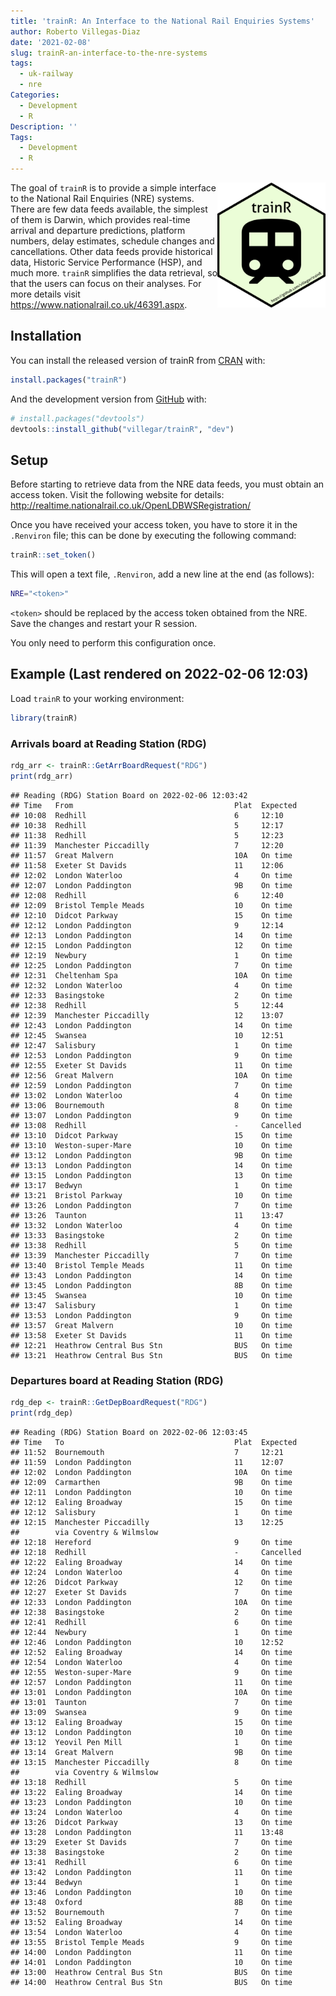 ```yaml
---
title: 'trainR: An Interface to the National Rail Enquiries Systems'
author: Roberto Villegas-Diaz
date: '2021-02-08'
slug: trainR-an-interface-to-the-nre-systems
tags:
  - uk-railway
  - nre
Categories:
  - Development
  - R
Description: ''
Tags:
  - Development
  - R
---
```


<img src="https://raw.githubusercontent.com/villegar/trainR/main/inst/images/logo.png" alt="logo" align="right" height=200px/>

The goal of `trainR` is to provide a simple interface to the 
National Rail Enquiries (NRE) systems. There are few data feeds 
available, the simplest of them is Darwin, which provides real-time 
arrival and departure predictions, platform numbers, delay estimates, 
schedule changes and cancellations. Other data feeds provide historical 
data, Historic Service Performance (HSP), and much more. `trainR` 
simplifies the data retrieval, so that the users can focus on their 
analyses. For more details visit 
https://www.nationalrail.co.uk/46391.aspx.

## Installation

You can install the released version of trainR from [CRAN](https://CRAN.R-project.org) with:

``` r
install.packages("trainR")
```

And the development version from [GitHub](https://github.com/) with:

``` r
# install.packages("devtools")
devtools::install_github("villegar/trainR", "dev")
```

## Setup
Before starting to retrieve data from the NRE data feeds, you must obtain an access token. 
Visit the following website for details: http://realtime.nationalrail.co.uk/OpenLDBWSRegistration/

Once you have received your access token, you have to store it in the `.Renviron` file; this can be 
done by executing the following command:


```r
trainR::set_token()
```

This will open a text file, `.Renviron`, add a new line at the end (as follows):

```bash
NRE="<token>"
```

`<token>` should be replaced by the access token obtained from the NRE. Save the changes and restart 
your R session.

You only need to perform this configuration once.

## Example (Last rendered on 2022-02-06 12:03)

Load `trainR` to your working environment:

```r
library(trainR)
```

### Arrivals board at Reading Station (RDG)


```r
rdg_arr <- trainR::GetArrBoardRequest("RDG")
print(rdg_arr)
```

```
## Reading (RDG) Station Board on 2022-02-06 12:03:42
## Time   From                                    Plat  Expected
## 10:08  Redhill                                 6     12:10
## 10:38  Redhill                                 5     12:17
## 11:38  Redhill                                 5     12:23
## 11:39  Manchester Piccadilly                   7     12:20
## 11:57  Great Malvern                           10A   On time
## 11:58  Exeter St Davids                        11    12:06
## 12:02  London Waterloo                         4     On time
## 12:07  London Paddington                       9B    On time
## 12:08  Redhill                                 6     12:40
## 12:09  Bristol Temple Meads                    10    On time
## 12:10  Didcot Parkway                          15    On time
## 12:12  London Paddington                       9     12:14
## 12:13  London Paddington                       14    On time
## 12:15  London Paddington                       12    On time
## 12:19  Newbury                                 1     On time
## 12:25  London Paddington                       7     On time
## 12:31  Cheltenham Spa                          10A   On time
## 12:32  London Waterloo                         4     On time
## 12:33  Basingstoke                             2     On time
## 12:38  Redhill                                 5     12:44
## 12:39  Manchester Piccadilly                   12    13:07
## 12:43  London Paddington                       14    On time
## 12:45  Swansea                                 10    12:51
## 12:47  Salisbury                               1     On time
## 12:53  London Paddington                       9     On time
## 12:55  Exeter St Davids                        11    On time
## 12:56  Great Malvern                           10A   On time
## 12:59  London Paddington                       7     On time
## 13:02  London Waterloo                         4     On time
## 13:06  Bournemouth                             8     On time
## 13:07  London Paddington                       9     On time
## 13:08  Redhill                                 -     Cancelled
## 13:10  Didcot Parkway                          15    On time
## 13:10  Weston-super-Mare                       10    On time
## 13:12  London Paddington                       9B    On time
## 13:13  London Paddington                       14    On time
## 13:15  London Paddington                       13    On time
## 13:17  Bedwyn                                  1     On time
## 13:21  Bristol Parkway                         10    On time
## 13:26  London Paddington                       7     On time
## 13:26  Taunton                                 11    13:47
## 13:32  London Waterloo                         4     On time
## 13:33  Basingstoke                             2     On time
## 13:38  Redhill                                 5     On time
## 13:39  Manchester Piccadilly                   7     On time
## 13:40  Bristol Temple Meads                    11    On time
## 13:43  London Paddington                       14    On time
## 13:45  London Paddington                       8B    On time
## 13:45  Swansea                                 10    On time
## 13:47  Salisbury                               1     On time
## 13:53  London Paddington                       9     On time
## 13:57  Great Malvern                           10    On time
## 13:58  Exeter St Davids                        11    On time
## 12:21  Heathrow Central Bus Stn                BUS   On time
## 13:21  Heathrow Central Bus Stn                BUS   On time
```

### Departures board at Reading Station (RDG)


```r
rdg_dep <- trainR::GetDepBoardRequest("RDG")
print(rdg_dep)
```

```
## Reading (RDG) Station Board on 2022-02-06 12:03:45
## Time   To                                      Plat  Expected
## 11:52  Bournemouth                             7     12:21
## 11:59  London Paddington                       11    12:07
## 12:02  London Paddington                       10A   On time
## 12:09  Carmarthen                              9B    On time
## 12:11  London Paddington                       10    On time
## 12:12  Ealing Broadway                         15    On time
## 12:12  Salisbury                               1     On time
## 12:15  Manchester Piccadilly                   13    12:25
##        via Coventry & Wilmslow                 
## 12:18  Hereford                                9     On time
## 12:18  Redhill                                 -     Cancelled
## 12:22  Ealing Broadway                         14    On time
## 12:24  London Waterloo                         4     On time
## 12:26  Didcot Parkway                          12    On time
## 12:27  Exeter St Davids                        7     On time
## 12:33  London Paddington                       10A   On time
## 12:38  Basingstoke                             2     On time
## 12:41  Redhill                                 6     On time
## 12:44  Newbury                                 1     On time
## 12:46  London Paddington                       10    12:52
## 12:52  Ealing Broadway                         14    On time
## 12:54  London Waterloo                         4     On time
## 12:55  Weston-super-Mare                       9     On time
## 12:57  London Paddington                       11    On time
## 13:01  London Paddington                       10A   On time
## 13:01  Taunton                                 7     On time
## 13:09  Swansea                                 9     On time
## 13:12  Ealing Broadway                         15    On time
## 13:12  London Paddington                       10    On time
## 13:12  Yeovil Pen Mill                         1     On time
## 13:14  Great Malvern                           9B    On time
## 13:15  Manchester Piccadilly                   8     On time
##        via Coventry & Wilmslow                 
## 13:18  Redhill                                 5     On time
## 13:22  Ealing Broadway                         14    On time
## 13:23  London Paddington                       10    On time
## 13:24  London Waterloo                         4     On time
## 13:26  Didcot Parkway                          13    On time
## 13:28  London Paddington                       11    13:48
## 13:29  Exeter St Davids                        7     On time
## 13:38  Basingstoke                             2     On time
## 13:41  Redhill                                 6     On time
## 13:42  London Paddington                       11    On time
## 13:44  Bedwyn                                  1     On time
## 13:46  London Paddington                       10    On time
## 13:48  Oxford                                  8B    On time
## 13:52  Bournemouth                             7     On time
## 13:52  Ealing Broadway                         14    On time
## 13:54  London Waterloo                         4     On time
## 13:55  Bristol Temple Meads                    9     On time
## 14:00  London Paddington                       11    On time
## 14:01  London Paddington                       10    On time
## 13:00  Heathrow Central Bus Stn                BUS   On time
## 14:00  Heathrow Central Bus Stn                BUS   On time
```
